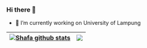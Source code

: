 ### Hi there 👋


- 🔭 I’m currently working on University of Lampung


| <a href="https://github.com/ShafaAuliya21/github-readme-stats"><img align="center" src="https://github-readme-stats.vercel.app/api?username=ShafaAuliya21&show_icons=true&include_all_commits=true&theme=tokyonight&hide_border=true" alt="Shafa github stats" /></a> | <a href="https://github.com/ShafaAuliya21/github-readme-stats"><img align="center" src="https://github-readme-stats.vercel.app/api/top-langs/?username=ShafaAuliya21&layout=compact&theme=tokyonight&hide_border=true" /></a> |
| ------------- | ------------- |
<!--
**ShafaAuliya21/ShafaAuliya21** is a ✨ _special_ ✨ repository because its `README.md` (this file) appears on your GitHub profile.
Here are some ideas to get you started:

- 🔭 I’m currently working on ...
- 🌱 I’m currently learning ...
- 👯 I’m looking to collaborate on ...
- 🤔 I’m looking for help with ...
- 💬 Ask me about ...
- 📫 How to reach me: ...
- 😄 Pronouns: ...
- ⚡ Fun fact: ...
-->
